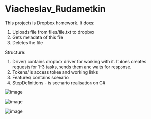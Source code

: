 # Viacheslav_Rudametkin

This projects is Dropbox homework.
It does:
1. Uploads file from files/file.txt to dropbox
2. Gets metadata of this file
3. Deletes the file

Structure:
1. Driver/ contains dropbox driver for working with it. It does creates requests for 1-3 tasks, sends them and waits for response.
2. Tokens/ is access token and working links
3. Features/ contains scenario
4. StepDefinitions - is scenario realisation on C#


![image](https://user-images.githubusercontent.com/73746353/211085223-236b5164-3db5-4ba6-8bf8-eba90a760883.png)

![image](https://user-images.githubusercontent.com/73746353/211085470-d597ac50-35ab-4273-81fa-79eeb50b4a95.png)

![image](https://user-images.githubusercontent.com/73746353/211085446-1fe0a166-e0ab-4342-b4be-a57e22f28045.png)


